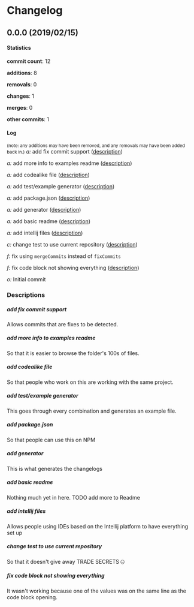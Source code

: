 # Changelog
## 0.0.0 (2019/02/15)
#### Statistics
**commit count**: 12

**additions**: 8

**removals**: 0

**changes**: 1

**merges**: 0

**other commits**: 1

#### Log
<small>(note: any additions may have been removed, and any removals may have been added back in.)</small>
*a:* add fix commit support ([description](#add-fix-commit-support-22))

*a:* add more info to examples readme ([description](#add-more-info-to-examples-readme-22))

*a:* add codealike file ([description](#add-codealike-file-22))

*a:* add test/example generator ([description](#add-testexample-generator-22))

*a:* add package.json ([description](#add-packagejson-22))

*a:* add generator ([description](#add-generator-22))

*a:* add basic readme ([description](#add-basic-readme-22))

*a:* add intellij files ([description](#add-intellij-files-22))

*c:* change test to use current repository ([description](#change-test-to-use-current-repository-22))

*f:* fix using `mergeCommits` instead of `fixCommits`

*f:* fix code block not showing everything ([description](#fix-code-block-not-showing-everything-22))

*o:* Initial commit

### Descriptions
##### add fix commit support
Allows commits that are fixes to be detected.
##### add more info to examples readme
So that it is easier to browse the folder's 100s of files.
##### add codealike file
So that people who work on this are working with the same project.
##### add test/example generator
This goes through every combination and generates an example file.
##### add package.json
So that people can use this on NPM
##### add generator
This is what generates the changelogs
##### add basic readme
Nothing much yet in here. TODO add more to Readme
##### add intellij files
Allows people using IDEs based on the Intellij platform to have everything set up
##### change test to use current repository
So that it doesn't give away TRADE SECRETS 🤐
##### fix code block not showing everything
It wasn't working because one of the values was on the same line as the code block opening.

